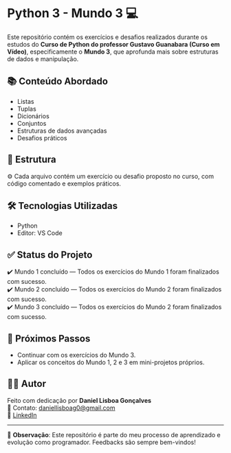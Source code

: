 # Python 3 - Mundo 3 💻

Este repositório contém os exercícios e desafios realizados durante os estudos do **Curso de Python do professor Gustavo Guanabara (Curso em Vídeo)**, especificamente o **Mundo 3**, que aprofunda mais sobre estruturas de dados e manipulação.

## 📚 Conteúdo Abordado

- Listas
- Tuplas
- Dicionários
- Conjuntos
- Estruturas de dados avançadas
- Desafios práticos

## 📂 Estrutura

⚙️ Cada arquivo contém um exercício ou desafio proposto no curso, com código comentado e exemplos práticos.

## 🛠️ Tecnologias Utilizadas

- Python
- Editor: VS Code

## ✅ Status do Projeto

✔️ Mundo 1 concluído — Todos os exercícios do Mundo 1 foram finalizados com sucesso.  
✔️ Mundo 2 concluído — Todos os exercícios do Mundo 2 foram finalizados com sucesso.  
✔️ Mundo 3 concluído — Todos os exercícios do Mundo 2 foram finalizados com sucesso.

## 📌 Próximos Passos

- Continuar com os exercícios do Mundo 3.
- Aplicar os conceitos do Mundo 1, 2 e 3 em mini-projetos próprios.

## 🙋‍♂️ Autor

Feito com dedicação por **Daniel Lisboa Gonçalves**  
📧 Contato: [daniellisboag0@gmail.com](mailto:daniellisboag0@gmail.com)  
🔗 [LinkedIn](https://www.linkedin.com/in/daniellisboag0/)

---

📎 **Observação**: Este repositório é parte do meu processo de aprendizado e evolução como programador. Feedbacks são sempre bem-vindos!
